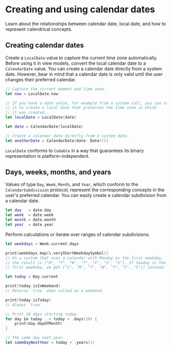 # Creating and using calendar dates

Learn about the relationships between calendar date, local date, and how to represent calendrical concepts.

## Creating calendar dates

Create a ``LocalDate`` value to capture the current time zone automatically. Before using it in view models, convert the local calendar date to a ``CalendarDate`` value. You can create a calendar date directly from a system date. However, bear in mind that a calendar date is only valid until the user changes their preferred calendar.

```swift
// Capture the current moment and time zone.
let now = LocalDate.now

// If you have a date value, for example from a system call, you can use
// it to create a local date that preserves the time zone in which
// it was created.
let localDate = LocalDate(date)

let date = CalendarDate(localDate)

// Create a calendar date directly from a system date.
let anotherDate = CalendarDate(date: Date()))
```

``LocalDate`` conforms to `Codable` in a way that guarantees its binary representation is platform-independent.


## Days, weeks, months, and years

Values of type ``Day``, ``Week``, ``Month``, and ``Year``, which conform to the ``CalendarSubdivision`` protocol, represent the corresponding concepts in the user's preferred calendar. You can easily create a calendar subdivision from a calendar date.

```swift
let day   = date.day
let week  = date.week
let month = date.month
let year  = date.year
```

Perform calculations or iterate over ranges of calendar subdivisions.

```swift
let weekdays = Week.current.days

print(weekdays.map(\.veryShortWeekdaySymbol))
// On a system that uses a calendar with Monday as the first weekday,
// the result is ["M", "T", "W", "T", "F", "S", "S"]. If Sunday is the
// first weekday, we get ["S", "M", "T", "W", "T", "F", "S"]] instead.

let today = Day.current

print(today.isInWeekend)
// Returns `true` when called on a weekend.

print(today.isToday)
// Always `true`.

// Print 10 days starting today.
for day in today ..< today + .days(10) {
    print(day.dayOfMonth)
}

// The same day next year.
let sameDayNextYear = today + .years(1)
```
